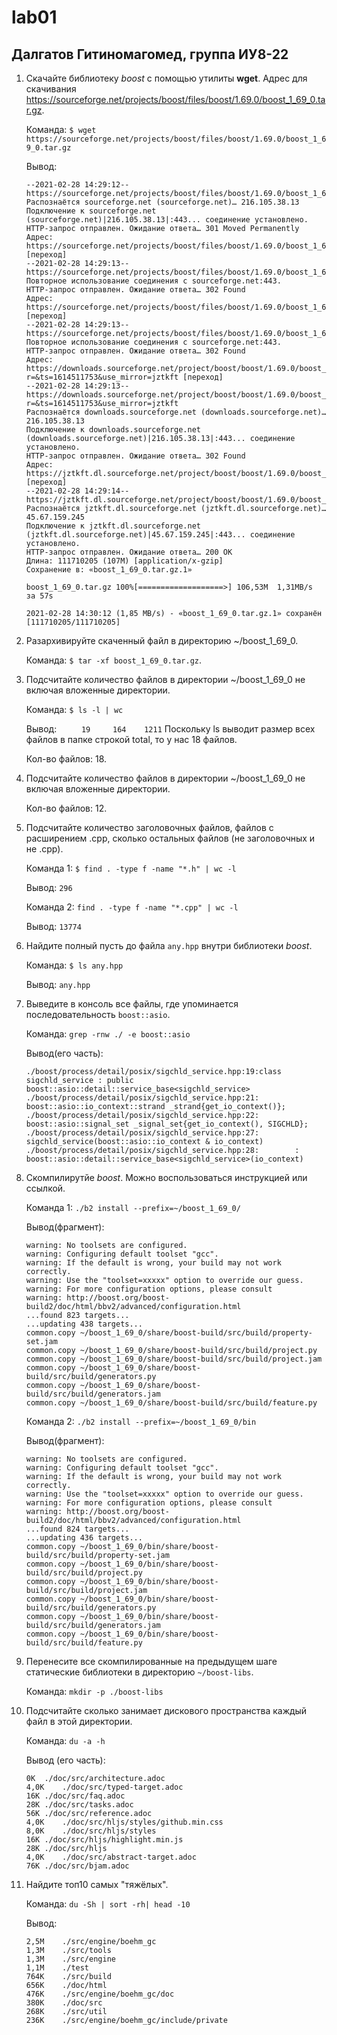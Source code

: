 # lab01
## Далгатов Гитиномагомед, группа ИУ8-22
1. Скачайте библиотеку *boost* с помощью утилиты **wget**. Адрес для скачивания https://sourceforge.net/projects/boost/files/boost/1.69.0/boost_1_69_0.tar.gz.

   Команда: ```$ wget https://sourceforge.net/projects/boost/files/boost/1.69.0/boost_1_69_0.tar.gz```

   Вывод:
   ```
   --2021-02-28 14:29:12--  https://sourceforge.net/projects/boost/files/boost/1.69.0/boost_1_69_0.tar.gz
   Распознаётся sourceforge.net (sourceforge.net)… 216.105.38.13
   Подключение к sourceforge.net (sourceforge.net)|216.105.38.13|:443... соединение установлено.
   HTTP-запрос отправлен. Ожидание ответа… 301 Moved Permanently
   Адрес: https://sourceforge.net/projects/boost/files/boost/1.69.0/boost_1_69_0.tar.gz/ [переход]
   --2021-02-28 14:29:13--  https://sourceforge.net/projects/boost/files/boost/1.69.0/boost_1_69_0.tar.gz/
   Повторное использование соединения с sourceforge.net:443.
   HTTP-запрос отправлен. Ожидание ответа… 302 Found
   Адрес: https://sourceforge.net/projects/boost/files/boost/1.69.0/boost_1_69_0.tar.gz/download [переход]
   --2021-02-28 14:29:13--  https://sourceforge.net/projects/boost/files/boost/1.69.0/boost_1_69_0.tar.gz/download
   Повторное использование соединения с sourceforge.net:443.
   HTTP-запрос отправлен. Ожидание ответа… 302 Found
   Адрес: https://downloads.sourceforge.net/project/boost/boost/1.69.0/boost_1_69_0.tar.gz?r=&ts=1614511753&use_mirror=jztkft [переход]
   --2021-02-28 14:29:13--  https://downloads.sourceforge.net/project/boost/boost/1.69.0/boost_1_69_0.tar.gz?r=&ts=1614511753&use_mirror=jztkft
   Распознаётся downloads.sourceforge.net (downloads.sourceforge.net)… 216.105.38.13
   Подключение к downloads.sourceforge.net (downloads.sourceforge.net)|216.105.38.13|:443... соединение установлено.
   HTTP-запрос отправлен. Ожидание ответа… 302 Found
   Адрес: https://jztkft.dl.sourceforge.net/project/boost/boost/1.69.0/boost_1_69_0.tar.gz [переход]
   --2021-02-28 14:29:14--  https://jztkft.dl.sourceforge.net/project/boost/boost/1.69.0/boost_1_69_0.tar.gz
   Распознаётся jztkft.dl.sourceforge.net (jztkft.dl.sourceforge.net)… 45.67.159.245
   Подключение к jztkft.dl.sourceforge.net (jztkft.dl.sourceforge.net)|45.67.159.245|:443... соединение установлено.
   HTTP-запрос отправлен. Ожидание ответа… 200 OK
   Длина: 111710205 (107M) [application/x-gzip]
   Сохранение в: «boost_1_69_0.tar.gz.1»

   boost_1_69_0.tar.gz 100%[===================>] 106,53M  1,31MB/s    за 57s     

   2021-02-28 14:30:12 (1,85 MB/s) - «boost_1_69_0.tar.gz.1» сохранён [111710205/111710205]
   ```
2. Разархивируйте скаченный файл в директорию ~/boost_1_69_0.

   Команда: ```$ tar -xf boost_1_69_0.tar.gz```.
   
3. Подсчитайте количество файлов в директории ~/boost_1_69_0 не включая вложенные директории.

   Команда: ```$ ls -l | wc```

   Вывод:
   ```     19     164    1211```
   Поскольку ls выводит размер всех файлов в папке строкой total, то у нас 18 файлов.

   Кол-во файлов: 18.
   
4. Подсчитайте количество файлов в директории ~/boost_1_69_0 не включая вложенные директории.

   Кол-во файлов: 12.   

5. Подсчитайте количество заголовочных файлов, файлов с расширением .cpp, сколько остальных файлов (не заголовочных и не .cpp).

   Команда 1: ```$ find . -type f -name "*.h" | wc -l```
   
   Вывод: ```296```

   Команда 2: ```find . -type f -name "*.cpp" | wc -l```

   Вывод: ```13774```
   
6. Найдите полный пусть до файла ```any.hpp``` внутри библиотеки *boost*.
 
   Команда: ```$ ls any.hpp```
   
   Вывод: ```any.hpp```
   
7. Выведите в консоль все файлы, где упоминается последовательность ```boost::asio```.

   Команда: ```grep -rnw ./ -e boost::asio```
   
   Вывод(его часть): 
   ```
   ./boost/process/detail/posix/sigchld_service.hpp:19:class sigchld_service : public boost::asio::detail::service_base<sigchld_service>
   ./boost/process/detail/posix/sigchld_service.hpp:21:    boost::asio::io_context::strand _strand{get_io_context()};
   ./boost/process/detail/posix/sigchld_service.hpp:22:    boost::asio::signal_set _signal_set{get_io_context(), SIGCHLD};
   ./boost/process/detail/posix/sigchld_service.hpp:27:    sigchld_service(boost::asio::io_context & io_context)
   ./boost/process/detail/posix/sigchld_service.hpp:28:        : boost::asio::detail::service_base<sigchld_service>(io_context)
   ```

8. Скомпилирутйе *boost*. Можно воспользоваться инструкцией или ссылкой.

   Команда 1: ```./b2 install --prefix=~/boost_1_69_0/```
   
   Вывод(фрагмент):
   ```
   warning: No toolsets are configured.
   warning: Configuring default toolset "gcc".
   warning: If the default is wrong, your build may not work correctly.
   warning: Use the "toolset=xxxxx" option to override our guess.
   warning: For more configuration options, please consult
   warning: http://boost.org/boost-build2/doc/html/bbv2/advanced/configuration.html
   ...found 823 targets...
   ...updating 438 targets...
   common.copy ~/boost_1_69_0/share/boost-build/src/build/property-set.jam
   common.copy ~/boost_1_69_0/share/boost-build/src/build/project.py
   common.copy ~/boost_1_69_0/share/boost-build/src/build/project.jam
   common.copy ~/boost_1_69_0/share/boost-build/src/build/generators.py
   common.copy ~/boost_1_69_0/share/boost-build/src/build/generators.jam
   common.copy ~/boost_1_69_0/share/boost-build/src/build/feature.py
   ```
   
   Команда 2: ```./b2 install --prefix=~/boost_1_69_0/bin```
   
   Вывод(фрагмент):
   ```
   warning: No toolsets are configured.
   warning: Configuring default toolset "gcc".
   warning: If the default is wrong, your build may not work correctly.
   warning: Use the "toolset=xxxxx" option to override our guess.
   warning: For more configuration options, please consult
   warning: http://boost.org/boost-build2/doc/html/bbv2/advanced/configuration.html
   ...found 824 targets...
   ...updating 436 targets...
   common.copy ~/boost_1_69_0/bin/share/boost-build/src/build/property-set.jam
   common.copy ~/boost_1_69_0/bin/share/boost-build/src/build/project.py
   common.copy ~/boost_1_69_0/bin/share/boost-build/src/build/project.jam  
   common.copy ~/boost_1_69_0/bin/share/boost-build/src/build/generators.py
   common.copy ~/boost_1_69_0/bin/share/boost-build/src/build/generators.jam
   common.copy ~/boost_1_69_0/bin/share/boost-build/src/build/feature.py
   ```

9. Перенесите все скомпилированные на предыдущем шаге статические библиотеки в директорию ```~/boost-libs```. 

   Команда: ```mkdir -p ./boost-libs```
   

10. Подсчитайте сколько занимает дискового пространства каждый файл в этой директории.

    Команда: ```du -a -h```

    Вывод (его часть):
    ```
    0K	./doc/src/architecture.adoc
    4,0K	./doc/src/typed-target.adoc
    16K	./doc/src/faq.adoc
    28K	./doc/src/tasks.adoc
    56K	./doc/src/reference.adoc
    4,0K	./doc/src/hljs/styles/github.min.css
    8,0K	./doc/src/hljs/styles
    16K	./doc/src/hljs/highlight.min.js
    28K	./doc/src/hljs
    4,0K	./doc/src/abstract-target.adoc
    76K	./doc/src/bjam.adoc
    ```
   
11. Найдите топ10 самых "тяжёлых".
   
    Команда:  ```du -Sh | sort -rh| head -10```
   
    Вывод:
    ```
    2,5M	./src/engine/boehm_gc
    1,3M	./src/tools
    1,3M	./src/engine
    1,1M	./test
    764K	./src/build
    656K	./doc/html
    476K	./src/engine/boehm_gc/doc
    380K	./doc/src
    268K	./src/util
    236K	./src/engine/boehm_gc/include/private
    ```
